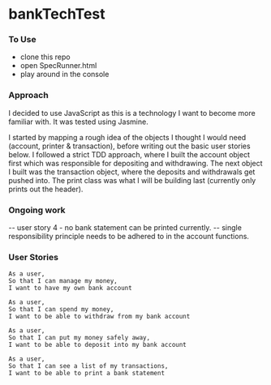 # bankTechTest

### To Use
- clone this repo
- open SpecRunner.html
- play around in the console

### Approach
I decided to use JavaScript as this is a technology I want to become more familiar with. It was tested using Jasmine.

I started by mapping a rough idea of the objects I thought I would need (account, printer & transaction), before writing out the basic user stories below. I followed a strict TDD approach, where I built the account object first which was responsible for depositing and withdrawing. The next object I built was the transaction object, where the deposits and withdrawals get pushed into. The print class was what I will be building last (currently only prints out the header).

### Ongoing work
-- user story 4 - no bank statement can be printed currently.
-- single responsibility principle needs to be adhered to in the account functions.

### User Stories
```
As a user,
So that I can manage my money,
I want to have my own bank account
```
```
As a user,
So that I can spend my money,
I want to be able to withdraw from my bank account
```
```
As a user,
So that I can put my money safely away,
I want to be able to deposit into my bank account
```
```
As a user,
So that I can see a list of my transactions,
I want to be able to print a bank statement
```
